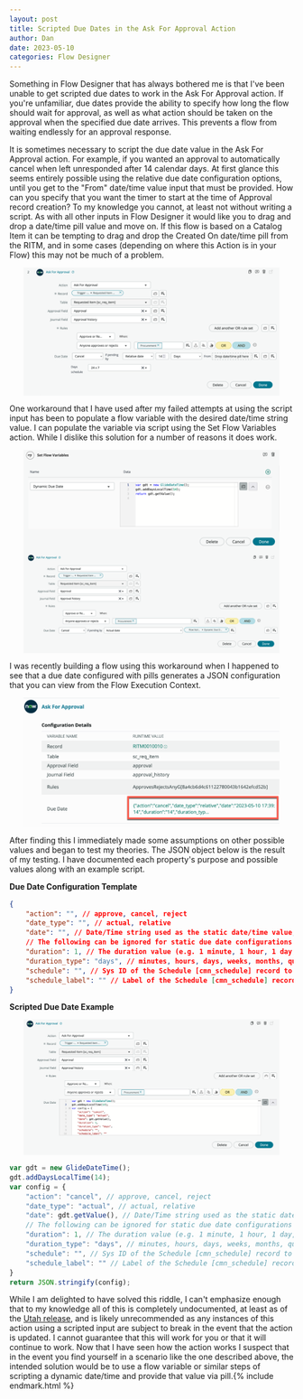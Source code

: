 ```yaml
---
layout: post
title: Scripted Due Dates in the Ask For Approval Action
author: Dan
date: 2023-05-10
categories: Flow Designer
---
```

Something in Flow Designer that has always bothered me is that I've been unable to get scripted due dates to work in the Ask For Approval action. If you're unfamiliar, due dates provide the ability to specify how long the flow should wait for approval, as well as what action should be taken on the approval when the specified due date arrives. This prevents a flow from waiting endlessly for an approval response. 

It is sometimes necessary to script the due date value in the Ask For Approval action. For example, if you wanted an approval to automatically cancel when left unresponded after 14 calendar days. At first glance this seems entirely possible using the relative due date configuration options, until you get to the "From" date/time value input that must be provided. How can you specify that you want the timer to start at the time of Approval record creation? To my knowledge you cannot, at least not without writing a script. As with all other inputs in Flow Designer it would like you to drag and drop a date/time pill value and move on. If this flow is based on a Catalog Item it can be tempting to drag and drop the Created On date/time pill from the RITM, and in some cases (depending on where this Action is in your Flow) this may not be much of a problem. 

<img style="width: 90%; display: block !important; margin: auto;" src="/assets/images/2023-05-10-ask-for-approval-action.png" alt="Ask For Approval Action" />

One workaround that I have used after my failed attempts at using the script input has been to populate a flow variable with the desired date/time string value. I can populate the variable via script using the Set Flow Variables action. While I dislike this solution for a number of reasons it does work. 

<img style="width: 90%; display: block !important; margin: auto;" src="/assets/images/2023-05-10-variable-workaround.png" alt="Set Flow Variable action" />
<img style="width: 90%; display: block !important; margin: auto;" src="/assets/images/2023-05-10-workaround-pill.png" alt="Add Variable Pill" />

I was recently building a flow using this workaround when I happened to see that a due date configured with pills generates a JSON configuration that you can view from the Flow Execution Context. 

<img style="width: 90%; display: block !important; margin: auto;" src="/assets/images/2023-05-10-execution-context.png" alt="Execution Context" />

After finding this I immediately made some assumptions on other possible values and began to test my theories. The JSON object below is the result of my testing. I have documented each property's purpose and possible values along with an example script. 


**Due Date Configuration Template**


~~~ json
{
    "action": "", // approve, cancel, reject
    "date_type": "", // actual, relative
    "date": "", // Date/Time string used as the static date/time value, or as the starting date/time value for relative due dates.
    // The following can be ignored for static due date configurations
    "duration": 1, // The duration value (e.g. 1 minute, 1 hour, 1 day, etc.). ** Default value is 1 **
    "duration_type": "days", // minutes, hours, days, weeks, months, quarters, years. ** Default value is days ** 
    "schedule": "", // Sys ID of the Schedule [cmn_schedule] record to be used when calculating relative due dates
    "schedule_label": "" // Label of the Schedule [cmn_schedule] record to be used when calculating relative due dates
}
~~~


**Scripted Due Date Example**


<img style="width: 90%; display: block !important; margin: auto;" src="/assets/images/2023-05-10-script-example.png" alt="Example Script Input" />


~~~ javascript
var gdt = new GlideDateTime();
gdt.addDaysLocalTime(14);
var config = {
    "action": "cancel", // approve, cancel, reject
    "date_type": "actual", // actual, relative
    "date": gdt.getValue(), // Date/Time string used as the static date/time value, or as the starting date/time value for relative due dates.
    // The following can be ignored for static due date configurations
    "duration": 1, // The duration value (e.g. 1 minute, 1 hour, 1 day, etc.). ** Default value is 1 **
    "duration_type": "days", // minutes, hours, days, weeks, months, quarters, years. ** Default value is days ** 
    "schedule": "", // Sys ID of the Schedule [cmn_schedule] record to be used when calculating relative due dates
    "schedule_label": "" // Label of the Schedule [cmn_schedule] record to be used when calculating relative due dates
}
return JSON.stringify(config);
~~~


While I am delighted to have solved this riddle, I can't emphasize enough that to my knowledge all of this is completely undocumented, at least as of the [Utah release](https://docs.servicenow.com/bundle/utah-build-workflows/page/administer/flow-designer/reference/ask-approval-flow-designer.html), and is likely unrecommended as any instances of this action using a scripted input are subject to break in the event that the action is updated. I cannot guarantee that this will work for you or that it will continue to work. Now that I have seen how the action works I suspect that in the event you find yourself in a scenario like the one described above, the intended solution would be to use a flow variable or similar steps of scripting a dynamic date/time and provide that value via pill.{% include endmark.html %}
